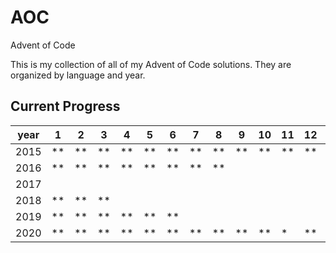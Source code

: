 # AOC

Advent of Code

This is my collection of all of my Advent of Code solutions. They are organized by language and year.

## Current Progress

| year | 1    | 2    | 3    | 4    | 5    | 6    | 7    | 8    | 9    | 10   | 11   | 12   | 13   | 14   | 15   | 16   | 17   | 18   | 19  | 20  | 21  | 22  | 23  | 24  | 25  |
| ---- | ---- | ---- | ---- | ---- | ---- | ---- | ---- | ---- | ---- | ---- | ---- | ---- | ---- | ---- | ---- | ---- | ---- | ---- | ---- | ---- | ---- | --- | --- | --- | --- |
| 2015 | \*\* | \*\* | \*\* | \*\* | \*\* | \*\* | \*\* | \*\* | \*\* | \*\* | \*\* | \*\* | \*\* | \*\* | \*\* | \*\* | \*\* | \*\* | \*\* | \*\* | \*\* |     |     |     |     |
| 2016 | \*\* | \*\* | \*\* | \*\* | \*\* | \*\* | \*\* | \*\* |      |      |      |      |      |      |      |      |      |      |     |     |     |     |     |     |     |
| 2017 |      |      |      |      |      |      |      |      |      |      |      |      |      |      |      |      |      |      |     |     |     |     |     |     |     |
| 2018 | \*\* | \*\* | \*\* |      |      |      |      |      |      |      |      |      |      |      |      |      |      |      |     |     |     |     |     |     |     |
| 2019 | \*\* | \*\* | \*\* | \*\* | \*\* | \*\* |      |      |      |      |      |      |      |      |      |      |      |      |     |     |     |     |     |     |     |
| 2020 | \*\* | \*\* | \*\* | \*\* | \*\* | \*\* | \*\* | \*\* | \*\* | \*\* | \*   | \*\* | \*   |      |      |      |      |      |     |     |     |     |     |     |     |
